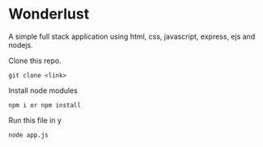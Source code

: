 # Wonderlust

A simple full stack application using html, css, javascript, express, ejs and nodejs. 

Clone this repo.
```
git clone <link>
```

Install node modules
```
npm i or npm install
```

Run this file in y
```
node app.js
```
